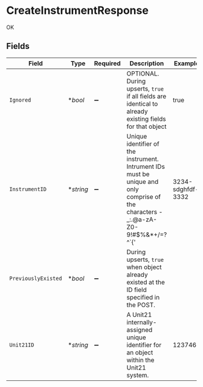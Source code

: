 # CreateInstrumentResponse

OK


## Fields

| Field                                                                                                                              | Type                                                                                                                               | Required                                                                                                                           | Description                                                                                                                        | Example                                                                                                                            |
| ---------------------------------------------------------------------------------------------------------------------------------- | ---------------------------------------------------------------------------------------------------------------------------------- | ---------------------------------------------------------------------------------------------------------------------------------- | ---------------------------------------------------------------------------------------------------------------------------------- | ---------------------------------------------------------------------------------------------------------------------------------- |
| `Ignored`                                                                                                                          | **bool*                                                                                                                            | :heavy_minus_sign:                                                                                                                 | OPTIONAL. During upserts, `true` if all fields are identical to already existing fields for that object                            | true                                                                                                                               |
| `InstrumentID`                                                                                                                     | **string*                                                                                                                          | :heavy_minus_sign:                                                                                                                 | Unique identifier of the instrument. Intrument IDs must be unique and only comprise of the characters -_:.@a-zA-Z0-9!#$%&*+/=?^`{' | 3234-sdghfdf-3332                                                                                                                  |
| `PreviouslyExisted`                                                                                                                | **bool*                                                                                                                            | :heavy_minus_sign:                                                                                                                 | During upserts, `true` when object already existed at the ID field specified in the POST.                                          |                                                                                                                                    |
| `Unit21ID`                                                                                                                         | **string*                                                                                                                          | :heavy_minus_sign:                                                                                                                 | A Unit21 internally-assigned unique identifier for an object within the Unit21 system.                                             | 1237466                                                                                                                            |